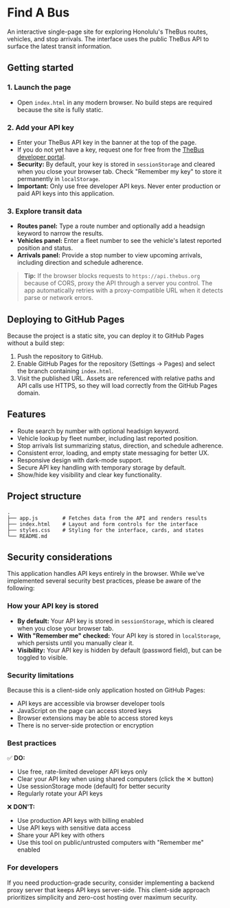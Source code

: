 # Find A Bus

An interactive single-page site for exploring Honolulu's TheBus routes, vehicles, and stop arrivals. The interface uses the public TheBus API to surface the latest transit information.

## Getting started

### 1. Launch the page

- Open `index.html` in any modern browser. No build steps are required because the site is fully static.

### 2. Add your API key

- Enter your TheBus API key in the banner at the top of the page.
- If you do not yet have a key, request one for free from the [TheBus developer portal](https://www.honolulutransit.org/).
- **Security:** By default, your key is stored in `sessionStorage` and cleared when you close your browser tab. Check "Remember my key" to store it permanently in `localStorage`.
- **Important:** Only use free developer API keys. Never enter production or paid API keys into this application.

### 3. Explore transit data

- **Routes panel:** Type a route number and optionally add a headsign keyword to narrow the results.
- **Vehicles panel:** Enter a fleet number to see the vehicle's latest reported position and status.
- **Arrivals panel:** Provide a stop number to view upcoming arrivals, including direction and schedule adherence.

> **Tip:** If the browser blocks requests to `https://api.thebus.org` because of CORS, proxy the API through a server you control. The app automatically retries with a proxy-compatible URL when it detects parse or network errors.

## Deploying to GitHub Pages

Because the project is a static site, you can deploy it to GitHub Pages without a build step:

1. Push the repository to GitHub.
2. Enable GitHub Pages for the repository (Settings → Pages) and select the branch containing `index.html`.
3. Visit the published URL. Assets are referenced with relative paths and API calls use HTTPS, so they will load correctly from the GitHub Pages domain.

## Features

- Route search by number with optional headsign keyword.
- Vehicle lookup by fleet number, including last reported position.
- Stop arrivals list summarizing status, direction, and schedule adherence.
- Consistent error, loading, and empty state messaging for better UX.
- Responsive design with dark-mode support.
- Secure API key handling with temporary storage by default.
- Show/hide key visibility and clear key functionality.

## Project structure

```
.
├── app.js        # Fetches data from the API and renders results
├── index.html    # Layout and form controls for the interface
├── styles.css    # Styling for the interface, cards, and states
└── README.md
```

## Security considerations

This application handles API keys entirely in the browser. While we've implemented several security best practices, please be aware of the following:

### How your API key is stored

- **By default:** Your API key is stored in `sessionStorage`, which is cleared when you close your browser tab.
- **With "Remember me" checked:** Your API key is stored in `localStorage`, which persists until you manually clear it.
- **Visibility:** Your API key is hidden by default (password field), but can be toggled to visible.

### Security limitations

Because this is a client-side only application hosted on GitHub Pages:

- API keys are accessible via browser developer tools
- JavaScript on the page can access stored keys
- Browser extensions may be able to access stored keys
- There is no server-side protection or encryption

### Best practices

✅ **DO:**
- Use free, rate-limited developer API keys only
- Clear your API key when using shared computers (click the ✕ button)
- Use sessionStorage mode (default) for better security
- Regularly rotate your API keys

❌ **DON'T:**
- Use production API keys with billing enabled
- Use API keys with sensitive data access
- Share your API key with others
- Use this tool on public/untrusted computers with "Remember me" enabled

### For developers

If you need production-grade security, consider implementing a backend proxy server that keeps API keys server-side. This client-side approach prioritizes simplicity and zero-cost hosting over maximum security.
